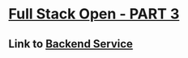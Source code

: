 # [Full Stack Open - PART 3](https://fullstackopen.com/en/part3)

## Link to [Backend Service](https://backend-r026.onrender.com/)

